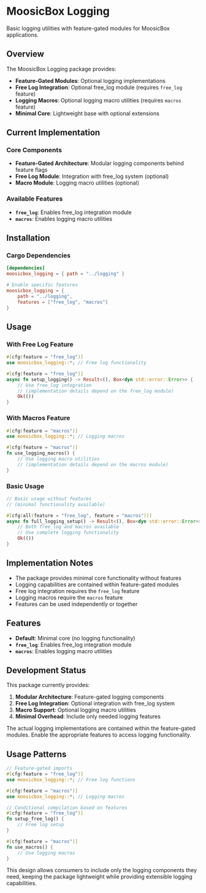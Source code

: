 # MoosicBox Logging

Basic logging utilities with feature-gated modules for MoosicBox applications.

## Overview

The MoosicBox Logging package provides:

- **Feature-Gated Modules**: Optional logging implementations
- **Free Log Integration**: Optional free_log module (requires `free_log` feature)
- **Logging Macros**: Optional logging macro utilities (requires `macros` feature)
- **Minimal Core**: Lightweight base with optional extensions

## Current Implementation

### Core Components
- **Feature-Gated Architecture**: Modular logging components behind feature flags
- **Free Log Module**: Integration with free_log system (optional)
- **Macro Module**: Logging macro utilities (optional)

### Available Features
- **`free_log`**: Enables free_log integration module
- **`macros`**: Enables logging macro utilities

## Installation

### Cargo Dependencies

```toml
[dependencies]
moosicbox_logging = { path = "../logging" }

# Enable specific features
moosicbox_logging = {
    path = "../logging",
    features = ["free_log", "macros"]
}
```

## Usage

### With Free Log Feature

```rust
#[cfg(feature = "free_log")]
use moosicbox_logging::*; // Free log functionality

#[cfg(feature = "free_log")]
async fn setup_logging() -> Result<(), Box<dyn std::error::Error>> {
    // Use free_log integration
    // (implementation details depend on the free_log module)
    Ok(())
}
```

### With Macros Feature

```rust
#[cfg(feature = "macros")]
use moosicbox_logging::*; // Logging macros

#[cfg(feature = "macros")]
fn use_logging_macros() {
    // Use logging macro utilities
    // (implementation details depend on the macros module)
}
```

### Basic Usage

```rust
// Basic usage without features
// (minimal functionality available)

#[cfg(all(feature = "free_log", feature = "macros"))]
async fn full_logging_setup() -> Result<(), Box<dyn std::error::Error>> {
    // Both free_log and macros available
    // Use complete logging functionality
    Ok(())
}
```

## Implementation Notes

- The package provides minimal core functionality without features
- Logging capabilities are contained within feature-gated modules
- Free log integration requires the `free_log` feature
- Logging macros require the `macros` feature
- Features can be used independently or together

## Features

- **Default**: Minimal core (no logging functionality)
- **`free_log`**: Enables free_log integration module
- **`macros`**: Enables logging macro utilities

## Development Status

This package currently provides:

1. **Modular Architecture**: Feature-gated logging components
2. **Free Log Integration**: Optional integration with free_log system
3. **Macro Support**: Optional logging macro utilities
4. **Minimal Overhead**: Include only needed logging features

The actual logging implementations are contained within the feature-gated modules. Enable the appropriate features to access logging functionality.

## Usage Patterns

```rust
// Feature-gated imports
#[cfg(feature = "free_log")]
use moosicbox_logging::*; // Free log functions

#[cfg(feature = "macros")]
use moosicbox_logging::*; // Logging macros

// Conditional compilation based on features
#[cfg(feature = "free_log")]
fn setup_free_log() {
    // Free log setup
}

#[cfg(feature = "macros")]
fn use_macros() {
    // Use logging macros
}
```

This design allows consumers to include only the logging components they need, keeping the package lightweight while providing extensible logging capabilities.
